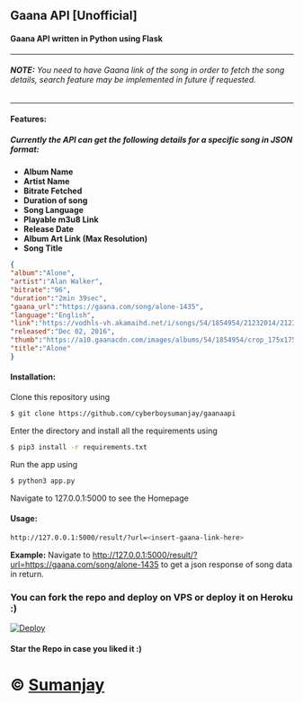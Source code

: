 ## Gaana API [Unofficial]

#### Gaana API written in Python using Flask  

 ---
###### **NOTE:** You need to have Gaana link of the song in order to fetch the song details, search feature may be implemented in future if requested.  

 ---
  
#### Features:
##### Currently the API can get the following details for a specific song in JSON format:
- **Album Name**
- **Artist Name**
- **Bitrate Fetched**
- **Duration of song**
- **Song Language**
- **Playable m3u8 Link**
- **Release Date**
- **Album Art Link (Max Resolution)**
- **Song Title**

```json
{
"album":"Alone",
"artist":"Alan Walker",
"bitrate":"96",
"duration":"2min 39sec",
"gaana_url":"https://gaana.com/song/alone-1435",
"language":"English",
"link":"https://vodhls-vh.akamaihd.net/i/songs/54/1854954/21232014/21232014_96.mp4/master.m3u8?set-akamai-hls-revision=5&hdnts=st=1562082331~exp=1562100331~acl=/i/songs/54/1854954/21232014/21232014_96.mp4/*~hmac=1dac0568ef4d53a5aadc314fba45f5b587dc1e098cd7dddb76fe1f1d2b4a24a1",
"released":"Dec 02, 2016",
"thumb":"https://a10.gaanacdn.com/images/albums/54/1854954/crop_175x175_1854954.jpg",
"title":"Alone"
}
```

#### Installation:

Clone this repository using
```sh
$ git clone https://github.com/cyberboysumanjay/gaanaapi
```
Enter the directory and install all the requirements using
```sh
$ pip3 install -r requirements.txt
```
Run the app using
```sh
$ python3 app.py
```
Navigate to 127.0.0.1:5000 to see the Homepage

#### Usage:
```sh
http://127.0.0.1:5000/result/?url=<insert-gaana-link-here>
```
**Example:** Navigate to http://127.0.0.1:5000/result/?url=https://gaana.com/song/alone-1435 to get a json response of song data in return.


### You can fork the repo and deploy on VPS or deploy it on Heroku :)  
[![Deploy](https://www.herokucdn.com/deploy/button.svg)](https://heroku.com/deploy?template=https://github.com/cyberboysumanjay/gaanaapi/tree/master)


#### Star the Repo in case you liked it :)

# © [Sumanjay](https://cyberboysumanjay.github.io)
